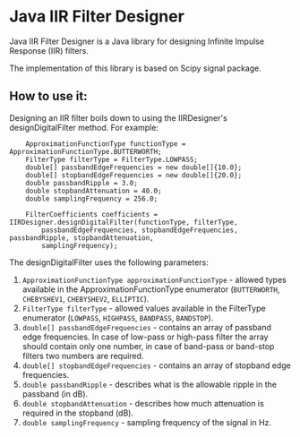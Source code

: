 Java IIR Filter Designer
========================

Java IIR Filter Designer is a Java library for designing Infinite
Impulse Response (IIR) filters.

The implementation of this library is based on Scipy signal package.

How to use it:
--------------

Designing an IIR filter boils down to using the IIRDesigner's designDigitalFilter method.
For example:

```
	ApproximationFunctionType functionType = ApproximationFunctionType.BUTTERWORTH;
	FilterType filterType = FilterType.LOWPASS;
	double[] passbandEdgeFrequencies = new double[]{10.0};
	double[] stopbandEdgeFrequencies = new double[]{20.0};
	double passbandRipple = 3.0;
	double stopbandAttenuation = 40.0;
	double samplingFrequency = 256.0;

	FilterCoefficients coefficients = IIRDesigner.designDigitalFilter(functionType, filterType,
		passbandEdgeFrequencies, stopbandEdgeFrequencies, passbandRipple, stopbandAttenuation,
		samplingFrequency);
```

The designDigitalFilter uses the following parameters:

1.  `ApproximationFunctionType approximationFunctionType` - allowed types available in the ApproximationFunctionType enumerator (`BUTTERWORTH`, `CHEBYSHEV1`, `CHEBYSHEV2`, `ELLIPTIC`).
2.  `FilterType filterType` - allowed values available in the FilterType enumerator (`LOWPASS`, `HIGHPASS`, `BANDPASS`, `BANDSTOP`).
3.  `double[] passbandEdgeFrequencies` - contains an array of passband edge frequencies. In case of low-pass or high-pass filter the array should contain only one number, in case of band-pass or band-stop filters two numbers are required.
4.  `double[] stopbandEdgeFrequencies` - contains an array of stopband edge frequencies.
5.  `double passbandRipple` - describes what is the allowable ripple in the passband (in dB).
6.  `double stopbandAttenuation` - describes how much attenuation is required in the stopband (dB).
7.  `double samplingFrequency` - sampling frequency of the signal in Hz.
